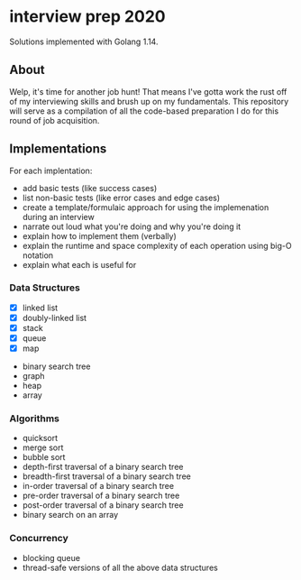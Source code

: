 # interview prep 2020

Solutions implemented with Golang 1.14.

## About

Welp, it's time for another job hunt!
That means I've gotta work the rust off of my interviewing skills and brush up on my fundamentals.
This repository will serve as a compilation of all the code-based preparation I do for this round of job acquisition.

## Implementations

For each implentation:

- add basic tests (like success cases)
- list non-basic tests (like error cases and edge cases)
- create a template/formulaic approach for using the implemenation during an interview
- narrate out loud what you're doing and why you're doing it
- explain how to implement them (verbally)
- explain the runtime and space complexity of each operation using big-O notation
- explain what each is useful for

### Data Structures

- [x] linked list
- [x] doubly-linked list
- [x] stack
- [x] queue
- [x] map
- binary search tree
- graph
- heap
- array

### Algorithms

- quicksort
- merge sort
- bubble sort
- depth-first traversal of a binary search tree
- breadth-first traversal of a binary search tree
- in-order traversal of a binary search tree
- pre-order traversal of a binary search tree
- post-order traversal of a binary search tree
- binary search on an array

### Concurrency

- blocking queue
- thread-safe versions of all the above data structures
